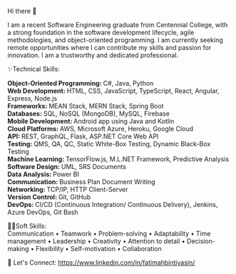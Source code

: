 Hi there 👋

I am a recent Software Engineering graduate from Centennial College, with a strong foundation in the software development lifecycle, agile methodologies, and object-oriented programming.
I am currently seeking remote opportunities where I can contribute my skills and passion for innovation. I am a trustworthy and dedicated professional.


✨Technical Skills:

<b>Object-Oriented Programming: </b> C#, Java, Python </br>
<b>Web Development: </b> HTML, CSS, JavaScript, TypeScript, React, Angular, Express, Node.js</br>
<b>Frameworks: </b> MEAN Stack, MERN Stack, Spring Boot</br>
<b>Databases: </b> SQL, NoSQL (MongoDB), MySQL, Firebase</br>
<b>Mobile Development: </b> Android app using Java and Kotlin </br>
<b>Cloud Platforms: </b> AWS, Microsoft Azure, Heroku, Google Cloud </br>
<b>API: </b> REST, GraphQL, Flask, ASP.NET Core Web API</br>
<b>Testing: </b> QMS, QA, QC, Static White-Box Testing, Dynamic Black-Box Testing </br>
<b>Machine Learning: </b> TensorFlow.js, M.L.NET Framework, Predictive Analysis</br>
<b>Software Design: </b> UML, SRS Documents </br>
<b>Data Analysis: </b> Power BI </br>
<b>Communication: </b> Business Plan Document Writing </br>
<b>Networking: </b> TCP/IP, HTTP Client-Server </br>
<b>Version Control: </b> Git, GitHub </br>
<b>DevOps: </b> CI/CD (Continuous Integration/ Continuous Delivery), Jenkins, Azure DevOps, Git Bash</br>


🤹‍♀️Soft Skills: </br>
 Communication
•  Teamwork
•  Problem-solving
•  Adaptability
•  Time management
•  Leadership
•  Creativity
•  Attention to detail
•  Decision-making
•  Flexibility
•  Self-motivation
•  Collaboration


📱 Let's Connect: https://www.linkedin.com/in/fatimahbintiyasin/

